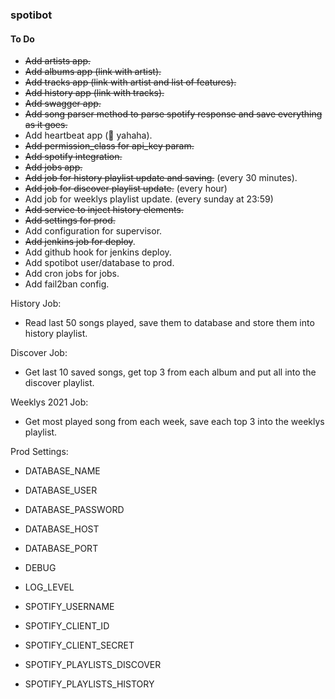 ### spotibot


#### To Do

* ~~Add artists app.~~
* ~~Add albums app (link with artist).~~
* ~~Add tracks app (link with artist and list of features).~~
* ~~Add history app (link with tracks).~~
* ~~Add swagger app.~~
* ~~Add song parser method to parse spotify response and save everything as it goes.~~  
* Add heartbeat app (🌿 yahaha).
* ~~Add permission_class for api_key param.~~  
* ~~Add spotify integration.~~
* ~~Add jobs app.~~
* ~~Add job for history playlist update and saving.~~ (every 30 minutes).
* ~~Add job for discover playlist update.~~ (every hour)
* Add job for weeklys playlist update. (every sunday at 23:59)
* ~~Add service to inject history elements.~~
* ~~Add settings for prod.~~
* Add configuration for supervisor.
* ~~Add jenkins job for deploy~~.
* Add github hook for jenkins deploy.
* Add spotibot user/database to prod.
* Add cron jobs for jobs.
* Add fail2ban config.



History Job:
  * Read last 50 songs played, save them to database and store them into history playlist.

Discover Job:
  * Get last 10 saved songs, get top 3 from each album and put all into the discover playlist.

Weeklys 2021 Job:
  * Get most played song from each week, save each top 3 into the weeklys playlist.


Prod Settings:

* DATABASE_NAME
* DATABASE_USER
* DATABASE_PASSWORD
* DATABASE_HOST
* DATABASE_PORT

* DEBUG
* LOG_LEVEL

* SPOTIFY_USERNAME
* SPOTIFY_CLIENT_ID
* SPOTIFY_CLIENT_SECRET
* SPOTIFY_PLAYLISTS_DISCOVER
* SPOTIFY_PLAYLISTS_HISTORY
